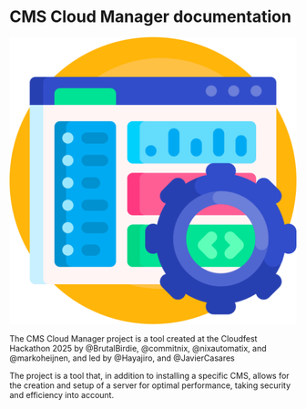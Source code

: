 # CMS Cloud Manager documentation

![CMD Cloud Manager](image\cmscloudmanager.png)

The CMS Cloud Manager project is a tool created at the Cloudfest Hackathon 2025 by @BrutalBirdie, @commitnix, @nixautomatix, and @markoheijnen, and led by @Hayajiro, and @JavierCasares

The project is a tool that, in addition to installing a specific CMS, allows for the creation and setup of a server for optimal performance, taking security and efficiency into account.
